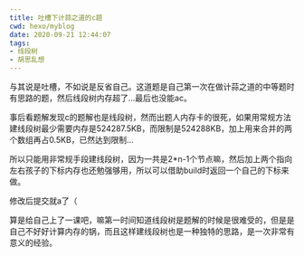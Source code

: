 ```yaml
---
title: 吐槽下计蒜之道的c题
cwd: hexo/myblog
date: 2020-09-21 12:44:07
tags:
- 线段树
- 胡思乱想
---
```


与其说是吐槽，不如说是反省自己。这道题是自己第一次在做计蒜之道的中等题时有思路的题，然后线段树内存超了...最后也没能ac。

事后看题解发现c的题解也是线段树，然而出题人内存卡的很死，如果用常规方法建线段树最少需要内存是524287.5KB，而限制是524288KB，加上用来合并的两个数组再占0.5KB，已然达到限制...

所以只能用非常规手段建线段树，因为一共是2\*n-1个节点嘛，然后加上两个指向左右孩子的下标内存也还勉强够用，所以可以借助build时返回一个自己的下标来做。

修改后提交就a了（

算是给自己上了一课吧，嘛第一时间知道线段树是题解的时候是很难受的，但是是自己不好好计算内存的锅，而且这样建线段树也是一种独特的思路，是一次非常有意义的经验。

